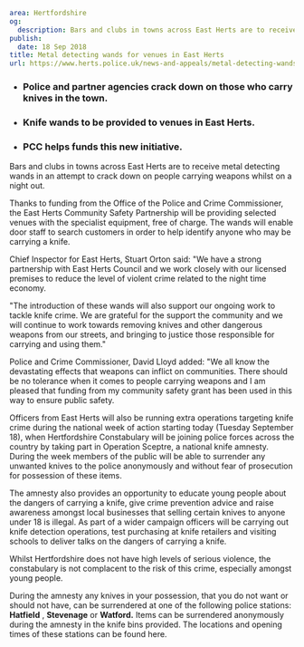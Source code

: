 ```yaml
area: Hertfordshire
og:
  description: Bars and clubs in towns across East Herts are to receive metal detecting wands in an attempt to crack down on people carrying weapons whilst on a night out.
publish:
  date: 18 Sep 2018
title: Metal detecting wands for venues in East Herts
url: https://www.herts.police.uk/news-and-appeals/metal-detecting-wands-for-venues-in-east-herts-1793A
```

* ### Police and partner agencies crack down on those who carry knives in the town.

 * ### Knife wands to be provided to venues in East Herts.

 * ### PCC helps funds this new initiative.

Bars and clubs in towns across East Herts are to receive metal detecting wands in an attempt to crack down on people carrying weapons whilst on a night out.

Thanks to funding from the Office of the Police and Crime Commissioner, the East Herts Community Safety Partnership will be providing selected venues with the specialist equipment, free of charge. The wands will enable door staff to search customers in order to help identify anyone who may be carrying a knife.

Chief Inspector for East Herts, Stuart Orton said: "We have a strong partnership with East Herts Council and we work closely with our licensed premises to reduce the level of violent crime related to the night time economy.

"The introduction of these wands will also support our ongoing work to tackle knife crime. We are grateful for the support the community and we will continue to work towards removing knives and other dangerous weapons from our streets, and bringing to justice those responsible for carrying and using them."

Police and Crime Commissioner, David Lloyd added: "We all know the devastating effects that weapons can inflict on communities. There should be no tolerance when it comes to people carrying weapons and I am pleased that funding from my community safety grant has been used in this way to ensure public safety.

Officers from East Herts will also be running extra operations targeting knife crime during the national week of action starting today (Tuesday September 18), when Hertfordshire Constabulary will be joining police forces across the country by taking part in Operation Sceptre, a national knife amnesty. During the week members of the public will be able to surrender any unwanted knives to the police anonymously and without fear of prosecution for possession of these items.

 The amnesty also provides an opportunity to educate young people about the dangers of carrying a knife, give crime prevention advice and raise awareness amongst local businesses that selling certain knives to anyone under 18 is illegal. As part of a wider campaign officers will be carrying out knife detection operations, test purchasing at knife retailers and visiting schools to deliver talks on the dangers of carrying a knife.

Whilst Hertfordshire does not have high levels of serious violence, the constabulary is not complacent to the risk of this crime, especially amongst young people.

During the amnesty any knives in your possession, that you do not want or should not have, can be surrendered at one of the following police stations: **Hatfield** , **Stevenage** or **Watford.** Items can be surrendered anonymously during the amnesty in the knife bins provided. The locations and opening times of these stations can be found here.
